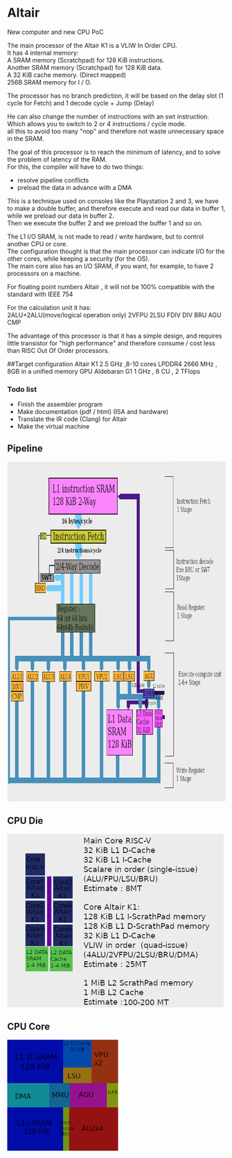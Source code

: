 # Altair
New computer and new CPU PoC

The main processor of the Altair K1 is a VLIW In Order CPU.  
It has 4 internal memory:  
A SRAM memory (Scratchpad) for 128 KiB instructions.  
Another SRAM memory (Scratchpad) for 128 KiB data.  
A 32 KiB cache memory. (Direct mapped)  
256B SRAM memory for I / O.  

The processor has no branch prediction, it will be based on the delay slot (1 cycle for Fetch) and 1 decode cycle + Jump (Delay)

He can also change the number of instructions with an swt instruction.  
Which allows you to switch to 2 or 4 instructions / cycle mode.  
all this to avoid too many "nop" and therefore not waste unnecessary space in the SRAM.

The goal of this processor is to reach the minimum of latency, and to solve the problem of latency of the RAM.  
For this, the compiler will have to do two things:  
- resolve pipeline conflicts  
- preload the data in advance with a DMA

This is a technique used on consoles like the Playstation 2 and 3, we have to make a double buffer, and therefore execute and read our data in buffer 1, while we preload our data in buffer 2.  
Then we execute the buffer 2 and we preload the buffer 1 and so on.

The L1 I/O SRAM, is not made to read / write hardware, but to control another CPU or core.  
The configuration thought is that the main processor can indicate I/O for the other cores, while keeping a security (for the OS).  
The main core also has an I/O SRAM, if you want, for example, to have 2 processors on a machine. 

For floating point numbers Altair , it will not be 100% compatible with the standard  with IEEE 754

For the calculation unit it has:  
2ALU+2ALU(move/logical operation only) 2VFPU 2LSU FDIV DIV BRU AGU CMP

The advantage of this processor is that it has a simple design, and requires little transistor for "high performance" and therefore consume / cost less than RISC Out Of Order processors.

##Target configuration
Altair K1 2.5 GHz ,8-10 cores
LPDDR4 2666 MHz , 8GB in a unified memory 
GPU Aldebaran G1 1 GHz , 8 CU , 2 TFlops

### Todo list
- Finish the assembler program
- Make documentation (pdf / html) (ISA and hardware)
- Translate the IR code (Clang) for Altair
- Make the virtual machine

## Pipeline
<img src="Pipeline4.png?raw=true" alt="Pipeline" width="887" height="785">

## CPU Die
<img src="CPU.png?raw=true" alt="CPU" width="500" height="400">


## CPU Core
<img src="die.png?raw=true" alt="CPU" width="256" height="256">

